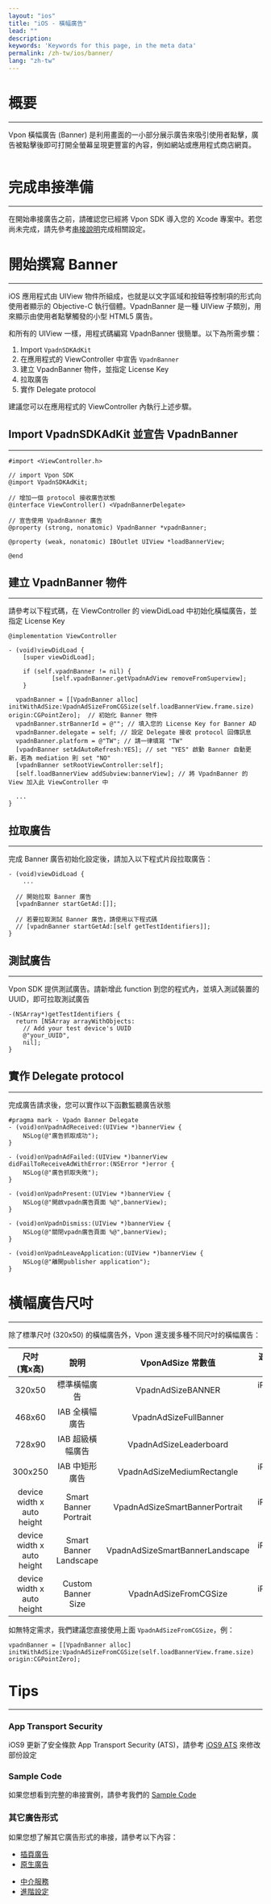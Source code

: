 ```yaml
---
layout: "ios"
title: "iOS - 橫幅廣告"
lead: ""
description:
keywords: 'Keywords for this page, in the meta data'
permalink: /zh-tw/ios/banner/
lang: "zh-tw"
---
```

# 概要
---
Vpon 橫幅廣告 (Banner) 是利用畫面的一小部分展示廣告來吸引使用者點擊，廣告被點擊後即可打開全螢幕呈現更豐富的內容，例如網站或應用程式商店網頁。

<!-- <img src="{{site.imgurl}}/IOS-Banner_result.png" alt="" class="width-300"/> -->
<img src="{{site.imgurl}}/iOS_Banner_Sample.png" alt="" class="width-300"/>

# 完成串接準備
---
在開始串接廣告之前，請確認您已經將 Vpon SDK 導入您的 Xcode 專案中。若您尚未完成，請先參考[串接說明]完成相關設定。

# 開始撰寫 Banner
---
iOS 應用程式由 UIView 物件所組成，也就是以文字區域和按鈕等控制項的形式向使用者顯示的 Objective-C 執行個體。VpadnBanner 是一種 UIView 子類別，用來顯示由使用者點擊觸發的小型 HTML5 廣告。

和所有的 UIView 一樣，用程式碼編寫 VpadnBanner 很簡單。以下為所需步驟：

1. Import `VpadnSDKAdKit`
2. 在應用程式的 ViewController 中宣告 `VpadnBanner`
3. 建立 VpadnBanner 物件，並指定 License Key
4. 拉取廣告
5. 實作 Delegate protocol

建議您可以在應用程式的 ViewController 內執行上述步驟。

## Import VpadnSDKAdKit 並宣告 VpadnBanner
---
```objc
#import <ViewController.h>

// import Vpon SDK
@import VpadnSDKAdKit;

// 增加一個 protocol 接收廣告狀態
@interface ViewController() <VpadnBannerDelegate>

// 宣告使用 VpadnBanner 廣告
@property (strong, nonatomic) VpadnBanner *vpadnBanner;

@property (weak, nonatomic) IBOutlet UIView *loadBannerView;

@end
```

## 建立 VpadnBanner 物件
---
請參考以下程式碼，在 ViewController 的 viewDidLoad 中初始化橫幅廣告，並指定 License Key

```objc
@implementation ViewController

- (void)viewDidLoad {
    [super viewDidLoad];

    if (self.vpadnBanner != nil) {
            [self.vpadnBanner.getVpadnAdView removeFromSuperview];
    }

  vpadnBanner = [[VpadnBanner alloc] initWithAdSize:VpadnAdSizeFromCGSize(self.loadBannerView.frame.size) origin:CGPointZero];  // 初始化 Banner 物件
  vpadnBanner.strBannerId = @""; // 填入您的 License Key for Banner AD
  vpadnBanner.delegate = self; // 設定 Delegate 接收 protocol 回傳訊息
  vpadnBanner.platform = @"TW"; // 請一律填寫 "TW"
  [vpadnBanner setAdAutoRefresh:YES]; // set "YES" 啟動 Banner 自動更新，若為 mediation 則 set "NO"
  [vpadnBanner setRootViewController:self];
  [self.loadBannerView addSubview:bannerView]; // 將 VpadnBanner 的 View 加入此 ViewController 中
  
  ...
}
```

## 拉取廣告
---
完成 Banner 廣告初始化設定後，請加入以下程式片段拉取廣告：

```objc
- (void)viewDidLoad {
    ...

  // 開始拉取 Banner 廣告
  [vpadnBanner startGetAd:[]]; 

  // 若要拉取測試 Banner 廣告，請使用以下程式碼
  // [vpadnBanner startGetAd:[self getTestIdentifiers]];
}
```

## 測試廣告
---
Vpon SDK 提供測試廣告。請新增此 function 到您的程式內，並填入測試裝置的 UUID，即可拉取測試廣告

```objc
-(NSArray*)getTestIdentifiers {
  return [NSArray arrayWithObjects:
    // Add your test device's UUID
    @"your_UUID",
    nil];
}
```

<!-- ## 更新廣告
---
如果想讓 Banner 廣告自動更新，請加入以下程式片段啟動 Banner 自動更新

```objc
- (void)viewDidLoad {
    ...

  [vpadnBanner setAdAutoRefresh:YES];
}
``` -->

## 實作 Delegate protocol
---
完成廣告請求後，您可以實作以下函數監聽廣告狀態

```objc
#pragma mark - Vpadn Banner Delegate
- (void)onVpadnAdReceived:(UIView *)bannerView {
    NSLog(@"廣告抓取成功");
}

- (void)onVpadnAdFailed:(UIView *)bannerView didFailToReceiveAdWithError:(NSError *)error {
    NSLog(@"廣告抓取失敗");
}

- (void)onVpadnPresent:(UIView *)bannerView {
    NSLog(@"開啟vpadn廣告頁面 %@",bannerView);
}

- (void)onVpadnDismiss:(UIView *)bannerView {
    NSLog(@"關閉vpadn廣告頁面 %@",bannerView);
}

- (void)onVpadnLeaveApplication:(UIView *)bannerView {
    NSLog(@"離開publisher application");
}
```

# 橫幅廣告尺吋
---
除了標準尺吋 (320x50) 的橫幅廣告外，Vpon 還支援多種不同尺吋的橫幅廣告：

尺吋<br>(寬x高)             |     說明       |  VponAdSize 常數值              | 適用裝置
:------------------------: | :-------------:| :-----------------------------:|:-----------:
320x50                     | 標準橫幅廣告     | VpadnAdSizeBANNER                   |iPhone<br>iPad
468x60                     | IAB 全橫幅廣告   | VpadnAdSizeFullBanner              |iPad
728x90                     | IAB 超級橫幅廣告 | VpadnAdSizeLeaderboard        |iPad
300x250                    | IAB 中矩形廣告   | VpadnAdSizeMediumRectangle            |iPhone<br>iPad
device width x auto height | Smart Banner Portrait | VpadnAdSizeSmartBannerPortrait |iPhone<br>iPad
device width x auto height | Smart Banner Landscape | VpadnAdSizeSmartBannerLandscape  |iPhone<br>iPad
device width x auto height | Custom Banner Size | VpadnAdSizeFromCGSize | iPhone<br>iPad

如無特定需求，我們建議您直接使用上面 `VpadnAdSizeFromCGSize`，例：

```objc
vpadnBanner = [[VpadnBanner alloc] initWithAdSize:VpadnAdSizeFromCGSize(self.loadBannerView.frame.size) origin:CGPointZero];
```

# Tips
---

### App Transport Security
iOS9 更新了安全條款 App Transport Security (ATS)，請參考 [iOS9 ATS] 來修改部份設定

### Sample Code
如果您想看到完整的串接實例，請參考我們的 [Sample Code]

### 其它廣告形式
如果您想了解其它廣告形式的串接，請參考以下內容：

* [插頁廣告](../interstitial)
* [原生廣告](../native)
<!-- * [Out-stream 影音廣告](../outstream) -->
* [中介服務](../mediation)
* [進階設定](../advanced)

[串接說明]: ../integration-guide/
[Sample Code]: ../download/
[iOS9 ATS]: {{site.baseurl}}/zh-tw/ios/latest-news/ios9ats/